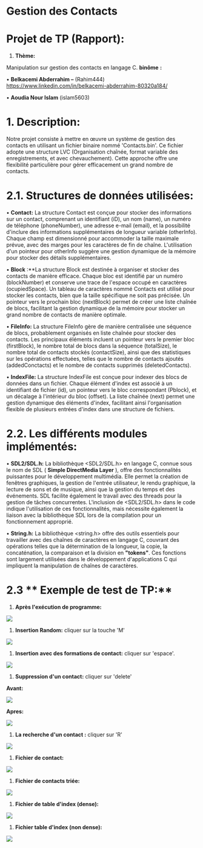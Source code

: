 # **Gestion des Contacts**

# **Projet de TP (Rapport):**

1. **Thème:**

Manipulation sur gestion des contacts en langage C. **binôme** **:**

• **Belkacemi Abderrahim –** (Rahim444) 
https://www.linkedin.com/in/belkacemi-abderrahim-80320a184/

• **Aoudia Nour Islam** (islam5603)

# 1. **Description:**

Notre projet consiste à mettre en œuvre un système de gestion des contacts en utilisant un fichier binaire nommé 'Contacts.bin'. Ce fichier adopte une structure LVC (Organisation chaînée, format variable des enregistrements, et avec chevauchement). Cette approche offre une flexibilité particulière pour gérer efficacement un grand nombre de contacts.

# **2.1. Structures de données utilisées:**

• **Contact:** La structure Contact est conçue pour stocker des informations sur un contact, comprenant un identifiant (iD), un nom (name), un numéro de téléphone (phoneNumber), une adresse e-mail (email), et la possibilité d'inclure des informations supplémentaires de longueur variable (otherInfo). Chaque champ est dimensionné pour accommoder la taille maximale prévue, avec des marges pour les caractères de fin de chaîne. L'utilisation d'un pointeur pour otherInfo suggère une gestion dynamique de la mémoire pour stocker des détails supplémentaires.

• **Block** :\*\*La structure Block est destinée à organiser et stocker des contacts de manière efficace. Chaque bloc est identifié par un numéro (blockNumber) et conserve une trace de l'espace occupé en caractères (ocupiedSpace). Un tableau de caractères nommé Contacts est utilisé pour stocker les contacts, bien que la taille spécifique ne soit pas précisée. Un pointeur vers le prochain bloc (nextBlock) permet de créer une liste chaînée de blocs, facilitant la gestion dynamique de la mémoire pour stocker un grand nombre de contacts de manière optimale.

• **FileInfo:** La structure FileInfo gère de manière centralisée une séquence de blocs, probablement organisés en liste chaînée pour stocker des contacts. Les principaux éléments incluent un pointeur vers le premier bloc (firstBlock), le nombre total de blocs dans la séquence (totalSize), le nombre total de contacts stockés (contactSize), ainsi que des statistiques sur les opérations effectuées, telles que le nombre de contacts ajoutés (addedConctacts) et le nombre de contacts supprimés (deletedContacts).

• **IndexFile:** La structure IndexFile est conçue pour indexer des blocs de données dans un fichier. Chaque élément d'index est associé à un identifiant de fichier (id), un pointeur vers le bloc correspondant (Pblock), et un décalage à l'intérieur du bloc (offset). La liste chaînée (next) permet une gestion dynamique des éléments d'index, facilitant ainsi l'organisation flexible de plusieurs entrées d'index dans une structure de fichiers.

# **2.2.** **Les différents modules implémentés:**

• **SDL2/SDL.h:** La bibliothèque \<SDL2/SDL.h\> en langage C, connue sous le nom de SDL ( **Simple DirectMedia Layer** ), offre des fonctionnalités puissantes pour le développement multimédia. Elle permet la création de fenêtres graphiques, la gestion de l'entrée utilisateur, le rendu graphique, la lecture de sons et de musique, ainsi que la gestion du temps et des événements. SDL facilite également le travail avec des threads pour la gestion de tâches concurrentes. L'inclusion de \<SDL2/SDL.h\> dans le code indique l'utilisation de ces fonctionnalités, mais nécessite également la liaison avec la bibliothèque SDL lors de la compilation pour un fonctionnement approprié.

• **String.h:** La bibliothèque \<string.h\> offre des outils essentiels pour travailler avec des chaînes de caractères en langage C, couvrant des opérations telles que la détermination de la longueur, la copie, la concaténation, la comparaison et la division en **"tokens"**. Ces fonctions sont largement utilisées dans le développement d'applications C qui impliquent la manipulation de chaînes de caractères.

# **2.3** ** Exemple de test de TP:**

1. **Après l'exécution de programme:**

![](./assets/image1.png)

1. **Insertion Random:** cliquer sur la touche 'M'

![](./assets/image2.png)

1. **Insertion avec des formations de contact:** cliquer sur 'espace'.

![](./assets/image3.png)

1. **Suppression d'un contact:** cliquer sur 'delete'

**Avant:**

![](./assets/image4.png)

**Apres:**

![](./assets/image5.png)

1. **La recherche d'un contact :** cliquer sur 'R'

![](./assets/image6.png)

1. **Fichier de contact:**

![](./assets/image7.png)

1. **Fichier de contacts triée:**

![](./assets/image8.png)

1. **Fichier de table d'index (dense):**

![](./assets/image9.png)

1. **Fichier table d'index (non dense):**

![](./assets/image10.png)


